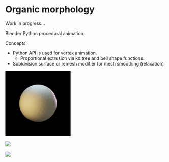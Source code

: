 # Organic morphology

Work in progress...

Blender Python procedural animation.

Concepts:
* Python API is used for vertex animation.
  * Proportional extrusion via kd tree and bell shape functions.
* Subidvision surface or remesh modifier for mesh smoothing (relaxation)


![](examples/anim.gif)

![](examples/anim2.gif)

![](examples/anim3.gif)